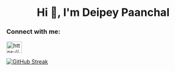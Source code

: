 <h1 align="center">Hi 👋, I'm Deipey Paanchal</h1>

<h3 align="left">Connect with me:</h3>
<p align="left">
<a href="https://www.linkedin.com/in/deipeypaanchal" target="_blank"><img align="center" src="https://raw.githubusercontent.com/rahuldkjain/github-profile-readme-generator/master/src/images/icons/Social/linked-in-alt.svg" alt="https://www.linkedin.com/in/deipeypaanchal" height="30" width="40" /></a>
</p>

[![GitHub Streak](https://streak-stats.demolab.com/?user=deipeypaanchal)](https://git.io/streak-stats)
